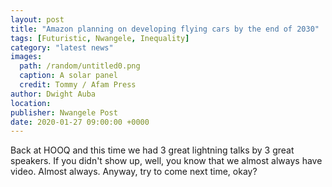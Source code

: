 ```yaml
---
layout: post
title: "Amazon planning on developing flying cars by the end of 2030"
tags: [Futuristic, Nwangele, Inequality]
category: "latest news"
images:
  path: /random/untitled0.png
  caption: A solar panel
  credit: Tommy / Afam Press
author: Dwight Auba
location: 
publisher: Nwangele Post
date: 2020-01-27 09:00:00 +0000
---
```

Back at HOOQ and this time we had 3 great lightning talks by 3 great speakers. If you didn't show up, well, you know that we almost always have video. Almost always. Anyway, try to come next time, okay?
